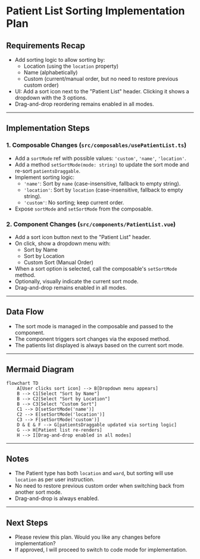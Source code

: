 # Patient List Sorting Implementation Plan

## Requirements Recap

- Add sorting logic to allow sorting by:
  - Location (using the `location` property)
  - Name (alphabetically)
  - Custom (current/manual order, but no need to restore previous custom order)
- UI: Add a sort icon next to the "Patient List" header. Clicking it shows a dropdown with the 3 options.
- Drag-and-drop reordering remains enabled in all modes.

---

## Implementation Steps

### 1. Composable Changes (`src/composables/usePatientList.ts`)

- Add a `sortMode` ref with possible values: `'custom'`, `'name'`, `'location'`.
- Add a method `setSortMode(mode: string)` to update the sort mode and re-sort `patientsDraggable`.
- Implement sorting logic:
  - `'name'`: Sort by `name` (case-insensitive, fallback to empty string).
  - `'location'`: Sort by `location` (case-insensitive, fallback to empty string).
  - `'custom'`: No sorting; keep current order.
- Expose `sortMode` and `setSortMode` from the composable.

### 2. Component Changes (`src/components/PatientList.vue`)

- Add a sort icon button next to the "Patient List" header.
- On click, show a dropdown menu with:
  - Sort by Name
  - Sort by Location
  - Custom Sort (Manual Order)
- When a sort option is selected, call the composable's `setSortMode` method.
- Optionally, visually indicate the current sort mode.
- Drag-and-drop remains enabled in all modes.

---

## Data Flow

- The sort mode is managed in the composable and passed to the component.
- The component triggers sort changes via the exposed method.
- The patients list displayed is always based on the current sort mode.

---

## Mermaid Diagram

```mermaid
flowchart TD
    A[User clicks sort icon] --> B[Dropdown menu appears]
    B --> C1[Select "Sort by Name"]
    B --> C2[Select "Sort by Location"]
    B --> C3[Select "Custom Sort"]
    C1 --> D[setSortMode('name')]
    C2 --> E[setSortMode('location')]
    C3 --> F[setSortMode('custom')]
    D & E & F --> G[patientsDraggable updated via sorting logic]
    G --> H[Patient list re-renders]
    H --> I[Drag-and-drop enabled in all modes]
```

---

## Notes

- The Patient type has both `location` and `ward`, but sorting will use `location` as per user instruction.
- No need to restore previous custom order when switching back from another sort mode.
- Drag-and-drop is always enabled.

---

## Next Steps

- Please review this plan. Would you like any changes before implementation?
- If approved, I will proceed to switch to code mode for implementation.